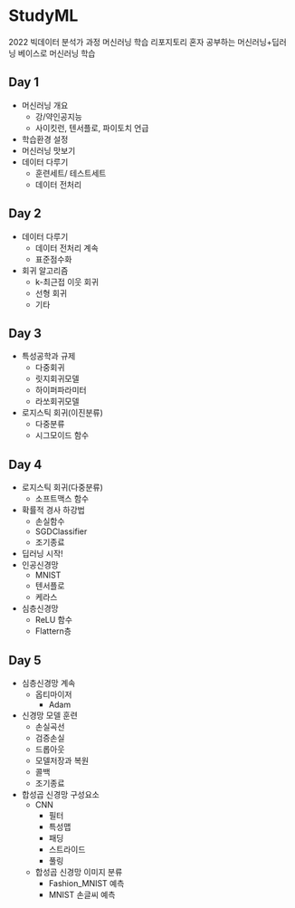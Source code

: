 # StudyML
2022 빅데이터 분석가 과정 머신러닝 학습 리포지토리
혼자 공부하는 머신러닝+딥러닝 베이스로 머신러닝 학습

## Day 1
- 머신러닝 개요
  - 강/약인공지능
  - 사이킷런, 텐서플로, 파이토치 언급
- 학습환경 설정
- 머신러닝 맛보기
- 데이터 다루기
  - 훈련세트/ 테스트세트
  - 데이터 전처리

## Day 2
- 데이터 다루기
  - 데이터 전처리 계속
  - 표준점수화
- 회귀 알고리즘
  - k-최근접 이웃 회귀
  - 선형 회귀
  - 기타

## Day 3
- 특성공학과 규제
  - 다중회귀
  - 릿지회귀모델
  - 하이퍼파라미터
  - 라쏘회귀모델
- 로지스틱 회귀(이진분류)
  - 다중분류
  - 시그모이드 함수

## Day 4
- 로지스틱 회귀(다중분류)
  - 소프트맥스 함수
- 확률적 경사 하강법
  - 손실함수
  - SGDClassifier
  - 조기종료
- 딥러닝 시작!
- 인공신경망
  - MNIST
  - 텐서플로
  - 케라스
- 심층신경망
  - ReLU 함수
  - Flattern층
  
## Day 5
- 심층신경망 계속
  - 옵티마이저
    - Adam
- 신경망 모델 훈련
  - 손실곡선
  - 검증손실
  - 드롭아웃
  - 모델저장과 복원
  - 콜백
  - 조기종료
- 합성곱 신경망 구성요소
  - CNN
    - 필터
    - 특성맵
    - 패딩
    - 스트라이드
    - 풀링
  - 합성곱 신경망 이미지 분류
    - Fashion_MNIST 예측
    - MNIST 손글씨 예측
    


